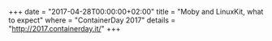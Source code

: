 +++
date        = "2017-04-28T00:00:00+02:00"
title       = "Moby and LinuxKit, what to expect"
where       = "ContainerDay 2017"
details     = "http://2017.containerday.it/"
+++
